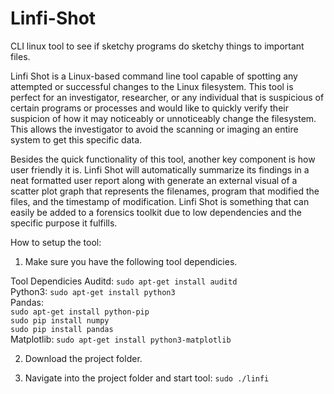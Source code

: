 # Linfi-Shot
CLI linux tool to see if sketchy programs do sketchy things to important files.

Linfi Shot is a Linux-based command line tool capable of spotting any attempted or successful changes to the Linux filesystem. This tool is perfect for an investigator, researcher, or any individual that is suspicious of certain programs or processes and would like to quickly verify their suspicion of how it may noticeably or unnoticeably change the filesystem. This allows the investigator to avoid the scanning or imaging an entire system to get this specific data. 

Besides the quick functionality of this tool, another key component is how user friendly it is. Linfi Shot will automatically summarize its findings in a neat formatted user report along with generate an external visual of a scatter plot graph that represents the filenames, program that modified the files, and the timestamp of modification. Linfi Shot is something that can easily be added to a forensics toolkit due to low dependencies and the specific purpose it fulfills.


How to setup the tool:
1. Make sure you have the following tool dependicies.

Tool Dependicies
Auditd:
`sudo apt-get install auditd`</br>
Python3:
`sudo apt-get install python3`</br>
Pandas: </br>
`sudo apt-get install python-pip`</br>
`sudo pip install numpy`</br>
`sudo pip install pandas`</br>
Matplotlib:
`sudo apt-get install python3-matplotlib`</br>

2. Download the project folder.

3. Navigate into the project folder and start tool:
`sudo ./linfi`










  


